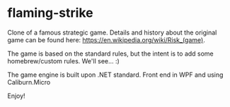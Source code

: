 # flaming-strike

Clone of a famous strategic game. Details and history about the original game can be found here: https://en.wikipedia.org/wiki/Risk_(game).

The game is based on the standard rules, but the intent is to add some homebrew/custom rules. We'll see... :)

The game engine is built upon .NET standard. Front end in WPF and using Caliburn.Micro

Enjoy!